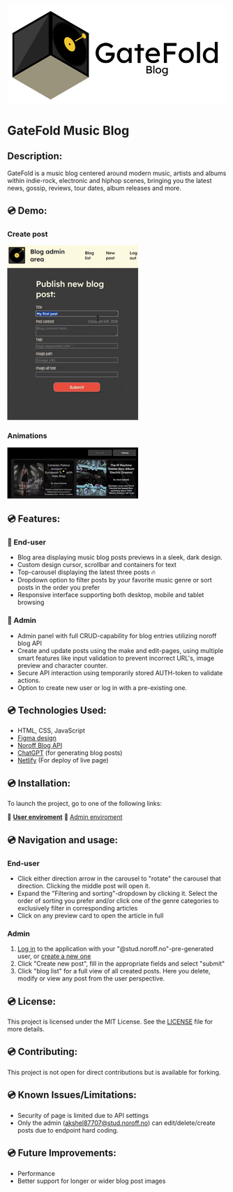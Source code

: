 <img src="assets/Group.png" width="auto"/> 

# GateFold Music Blog 

## Description:
GateFold is a music blog centered around modern music, artists and albums within indie-rock, electronic and hiphop scenes, bringing you the latest news, gossip, reviews, tour dates, album releases and more. 

## 💿 Demo:

### Create post
<img src="https://github.com/AkselOldeide/Project-Exam---Blog/blob/main/assets/readme/createPost.gif" width="300px">

### Animations
<img src="https://github.com/AkselOldeide/Project-Exam---Blog/blob/main/assets/readme/Gif%20animation.gif" width="300px">

## 💿 Features:

### 👤 End-user
- Blog area displaying music blog posts previews in a sleek, dark design.
- Custom design cursor, scrollbar and containers for text 
- Top-carousel displaying the latest three posts 🔥
- Dropdown option to filter posts by your favorite music genre or sort posts in the order you prefer 
- Responsive interface supporting both desktop, mobile and tablet browsing

### 🔐 Admin
- Admin panel with full CRUD-capability for blog entries utilizing noroff blog API 
- Create and update posts using the make and edit-pages, using multiple smart features like input validation to prevent incorrect URL's, image preview and character counter.  
- Secure API interaction using temporarily stored AUTH-token to validate actions. 
- Option to create new user or log in with a pre-existing one. 

## 💿 Technologies Used:
- HTML, CSS, JavaScript
- [Figma design](https://www.figma.com/design/brjnsB4QMoSfgiBs6dVDie/Exam-project---Blog?node-id=3-8&t=TAAwB2GnbIkI2WYo-1)
- [Noroff Blog API](https://docs.noroff.dev/docs/v2/blog/posts)
- [ChatGPT](https://chatgpt.com) (for generating blog posts)
- [Netlify](https://www.netlify.com) (For deploy of live page) 

## 💿 Installation:
To launch the project, go to one of the following links: 

👤 [**User enviroment**](blog-aksel.netlify.app) 
🔐 [Admin enviroment](blog-aksel.netlify.app)

## 💿 Navigation and usage:

### End-user
- Click either direction arrow in the carousel to "rotate" the carousel that direction. Clicking the middle post will open it.
- Expand the "Filtering and sorting"-dropdown by clicking it. Select the order of sorting you prefer and/or click one of the genre categories to exclusively filter in corresponding articles
- Click on any preview card to open the article in full

### Admin
1. [Log in](https://blog-aksel.netlify.app/account/login.html) to the application with your "@stud.noroff.no"-pre-generated user, or [create a new one](https://blog-aksel.netlify.app/account/register)
2. Click "Create new post", fill in the appropriate fields and select "submit"
3. Click "blog list" for a full view of all created posts. Here you delete, modify or view any post from the user perspective.

## 💿 License:
This project is licensed under the MIT License. See the [LICENSE](LICENSE) file for more details.

## 💿 Contributing:
This project is not open for direct contributions but is available for forking.

## 💿 Known Issues/Limitations:
- Security of page is limited due to API settings
- Only the admin (akshel87707@stud.noroff.no) can edit/delete/create posts due to endpoint hard coding.

## 💿 Future Improvements:
- Performance
- Better support for longer or wider blog post images
